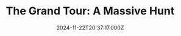 ---
title: "The Grand Tour: A Massive Hunt"
year: 2016
date: 2024-11-22T20:37:17.000Z
permalink: /almanac/tv/2024-11-22-grand-tour-massive-hunt/index.html
customImage: 1003
tmdbid: 67557
---
